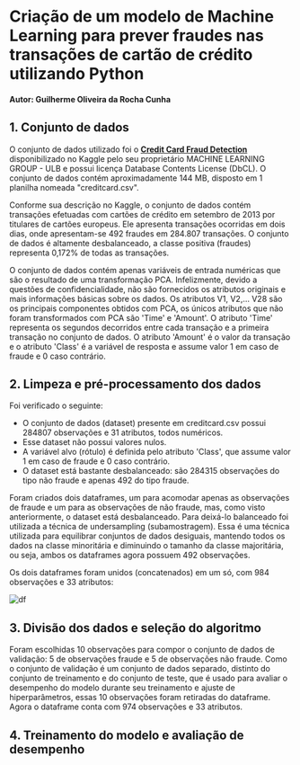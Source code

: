 # Criação de um modelo de Machine Learning para prever fraudes nas transações de cartão de crédito utilizando Python
#### Autor: Guilherme Oliveira da Rocha Cunha

## 1. Conjunto de dados
O conjunto de dados utilizado foi o [**Credit Card Fraud Detection**](https://www.kaggle.com/datasets/mlg-ulb/creditcardfraud) disponibilizado no Kaggle pelo seu proprietário MACHINE LEARNING GROUP - ULB e possui licença Database Contents License (DbCL). O conjunto de dados contém aproximadamente 144 MB, disposto em 1 planilha nomeada "creditcard.csv".

Conforme sua descrição no Kaggle, o conjunto de dados contém transações efetuadas com cartões de crédito em setembro de 2013 por titulares de cartões europeus. Ele apresenta transações ocorridas em dois dias, onde apresentam-se 492 fraudes em 284.807 transações. O conjunto de dados é altamente desbalanceado, a classe positiva (fraudes) representa 0,172% de todas as transações.

O conjunto de dados contém apenas variáveis de entrada numéricas que são o resultado de uma transformação PCA. Infelizmente, devido a questões de confidencialidade, não são fornecidos os atributos originais e mais informações básicas sobre os dados. Os atributos V1, V2,… V28 são os principais componentes obtidos com PCA, os únicos atributos que não foram transformados com PCA são 'Time' e 'Amount'. O atributo 'Time' representa os segundos decorridos entre cada transação e a primeira transação no conjunto de dados. O atributo 'Amount' é o valor da transação e o atributo 'Class' é a variável de resposta e assume valor 1 em caso de fraude e 0 caso contrário.

## 2. Limpeza e pré-processamento dos dados
Foi verificado o seguinte: 
- O conjunto de dados (dataset) presente em creditcard.csv possui 284807 observações e 31 atributos, todos numéricos.
- Esse dataset não possui valores nulos.
- A variável alvo (rótulo) é definida pelo atributo 'Class', que assume valor 1 em caso de fraude e 0 caso contrário.
- O dataset está bastante desbalanceado: são 284315 observações do tipo não fraude e apenas 492 do tipo fraude.

Foram criados dois dataframes, um para acomodar apenas as observações de fraude e um para as observações de não fraude, mas, como visto anteriormente, o dataset está desbalanceado. Para deixá-lo balanceado foi utilizada a técnica de undersampling (subamostragem). Essa é uma técnica utilizada para equilibrar conjuntos de dados desiguais, mantendo todos os dados na classe minoritária e diminuindo o tamanho da classe majoritária, ou seja, ambos os dataframes agora possuem 492 observações.

Os dois dataframes foram unidos (concatenados) em um só, com 984 observações e 33 atributos:

![df](https://github.com/Gui-lherme-Oliv/FraudeCredito_ML/assets/123426025/10fdb10d-4d1c-4ad9-b63c-063389e6b11a)

## 3. Divisão dos dados e seleção do algoritmo
Foram escolhidas 10 observações para compor o conjunto de dados de validação: 5 de observações fraude e 5 de observações não fraude. Como o conjunto de validação é um conjunto de dados separado, distinto do conjunto de treinamento e do conjunto de teste, que é usado para avaliar o desempenho do modelo durante seu treinamento e ajuste de hiperparâmetros, essas 10 observações foram retiradas do dataframe. Agora o dataframe conta com 974 observações e 33 atributos.



## 4. Treinamento do modelo e avaliação de desempenho



